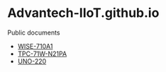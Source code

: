 # Advantech-IIoT.github.io
Public documents

- [WISE-710A1](https://Advantech-IIoT.github.io/documents/wise710a1)
- [TPC-71W-N21PA](https://Advantech-IIoT.github.io/documents/tpc71wn21pa/)
- [UNO-220](https://Advantech-IIoT.github.io/documents/uno220/)
